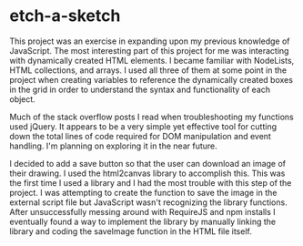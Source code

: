 # etch-a-sketch
This project was an exercise in expanding upon my previous knowledge of JavaScript. The most interesting part of this project for me was interacting with dynamically created HTML elements. I became familiar with NodeLists, HTML collections, and arrays. I used all three of them at some point in the project when creating variables to reference the dynamically created boxes in the grid in order to understand the syntax and functionality of each object. 

Much of the stack overflow posts I read when troubleshooting my functions used jQuery. It appears to be a very simple yet effective tool for cutting down the total lines of code required for DOM manipulation and event handling. I'm planning on exploring it in the near future.

I decided to add a save button so that the user can download an image of their drawing. I used the html2canvas library to accomplish this. This was the first time I used a library and I had the most trouble with this step of the project. I was attempting to create the function to save the image in the external script file but JavaScript wasn't recognizing the library functions. After unsuccessfully messing around with RequireJS and npm installs I eventually found a way to implement the library by manually linking the library and coding the saveImage function in the HTML file itself.
